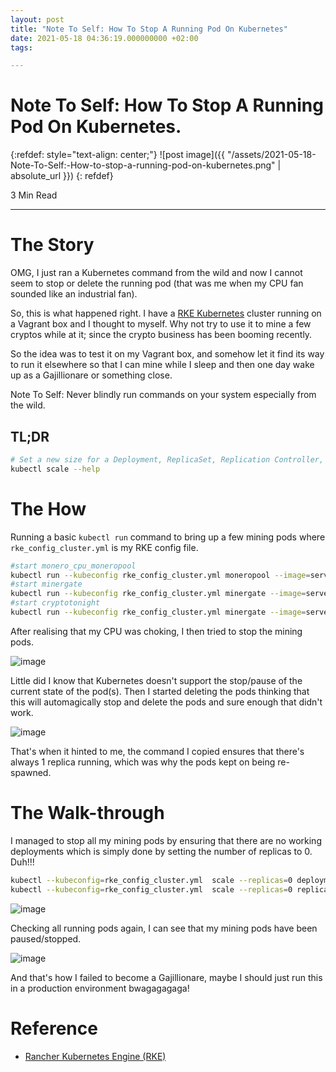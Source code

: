 ```yaml
---
layout: post
title: "Note To Self: How To Stop A Running Pod On Kubernetes"
date: 2021-05-18 04:36:19.000000000 +02:00
tags:

---
```

# Note To Self: How To Stop A Running Pod On Kubernetes.

{:refdef: style="text-align: center;"}
![post image]({{ "/assets/2021-05-18-Note-To-Self:-How-to-stop-a-running-pod-on-kubernetes.png" | absolute_url }})
{: refdef}

3 Min Read

-----------------------------------------------------------------------------------------

# The Story

OMG, I just ran a Kubernetes command from the wild and now I cannot seem to stop or delete the running pod (that was me when my CPU fan sounded like an industrial fan). 

So, this is what happened right. I have a [RKE Kubernetes](https://rancher.com/products/rke/) cluster running on a Vagrant box and I thought to myself. Why not try to use it to mine a few cryptos while at it; since the crypto business has been booming recently.

So the idea was to test it on my Vagrant box, and somehow let it find its way to run it elsewhere so that I can mine while I sleep and then one day wake up as a Gajillionare or something close.

Note To Self: Never blindly run commands on your system especially from the wild.

## TL;DR

```bash
# Set a new size for a Deployment, ReplicaSet, Replication Controller, or StatefulSet.
kubectl scale --help
```

# The How

Running a basic `kubectl run` command to bring up a few mining pods where `rke_config_cluster.yml` is my RKE config file.

```bash
#start monero_cpu_moneropool
kubectl run --kubeconfig rke_config_cluster.yml moneropool --image=servethehome/monero_cpu_moneropool:latest --replicas=1
#start minergate
kubectl run --kubeconfig rke_config_cluster.yml minergate --image=servethehome/monero_cpu_minergate:latest --replicas=1
#start cryptotonight
kubectl run --kubeconfig rke_config_cluster.yml minergate --image=servethehome/universal_cryptonight:latest --replicas=1
```

After realising that my CPU was choking, I then tried to stop the mining pods.

![image](https://user-images.githubusercontent.com/7910856/118583866-09a94e00-b796-11eb-8c16-5cfef8008c24.png)

Little did I know that Kubernetes doesn't support the stop/pause of the current state of the pod(s). Then I started deleting the pods thinking that this will automagically stop and delete the pods and sure enough that didn't work.

![image](https://user-images.githubusercontent.com/7910856/118583540-85ef6180-b795-11eb-9e77-dcaa69607795.png)

That's when it hinted to me, the command I copied ensures that there's always 1 replica running, which was why the pods kept on being re-spawned.

# The Walk-through

I managed to stop all my mining pods by ensuring that there are no working deployments which is simply done by setting the number of replicas to 0. Duh!!!

```bash
kubectl --kubeconfig=rke_config_cluster.yml  scale --replicas=0 deployment minergate moneropool
kubectl --kubeconfig=rke_config_cluster.yml  scale --replicas=0 replicaset minergate-686c565775 moneropool-69fbc5b6d5
```

![image](https://user-images.githubusercontent.com/7910856/118584808-fa2b0480-b797-11eb-9bee-13bfb4661286.png)

Checking all running pods again, I can see that my mining pods have been paused/stopped.

![image](https://user-images.githubusercontent.com/7910856/118584763-e5e70780-b797-11eb-90ec-3b8109a8efb9.png)

And that's how I failed to become a Gajillionare, maybe I should just run this in a production environment bwagagagaga!

# Reference

- [Rancher Kubernetes Engine (RKE)](https://rancher.com/products/rke/)
